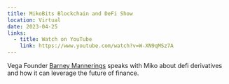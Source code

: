 ```yaml
---
title: MikoBits Blockchain and DeFi Show
location: Virtual
date: 2023-04-25
links:
  - title: Watch on YouTube
    link: https://www.youtube.com/watch?v=W-XN9qMSz7A
---
```


Vega Founder <a href="https://twitter.com/barnabee" target="_blank">Barney Mannerings</a> speaks with Miko about defi derivatives and how it can leverage the future of finance.

